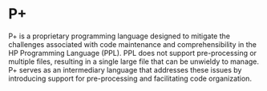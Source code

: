 # P+
 P+ is a proprietary programming language designed to mitigate the challenges associated with code maintenance and comprehensibility in the HP Programming Language (PPL). PPL does not support pre-processing or multiple files, resulting in a single large file that can be unwieldy to manage. P+ serves as an intermediary language that addresses these issues by introducing support for pre-processing and facilitating code organization.
